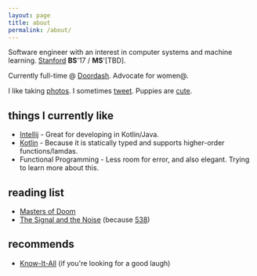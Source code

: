 ```yaml
---
layout: page
title: about
permalink: /about/
---
```


Software engineer with an interest in computer systems and machine learning. [Stanford](https://cs.stanford.edu) **BS**'17 / **MS**'[TBD].

Currently full-time @ [Doordash](https://doordash.com). Advocate for women@.

I like taking [photos](https://www.instagram.com/ctina.hung/). I sometimes [tweet](https://twitter.com/cjtinah). Puppies are [cute](https://pbs.twimg.com/media/CswfUa-VUAAf0Uq.jpg).

## things I currently like
  * [Intellij](https://www.jetbrains.com/idea/) - Great for developing in Kotlin/Java.
  * [Kotlin](https://kotlinlang.org/) - Because it is statically typed and supports higher-order functions/lamdas.
  * Functional Programming - Less room for error, and also elegant. Trying to learn more about this.

## reading list
  * [Masters of Doom](https://www.amazon.com/gp/product/0812972155/ref=oh_aui_detailpage_o00_s00?ie=UTF8&psc=1) 
  * [The Signal and the Noise](https://www.amazon.com/Signal-Noise-Many-Predictions-Fail-but/dp/0143125087/ref=sr_1_1?s=books&ie=UTF8&qid=1505453643&sr=1-1&keywords=the+signal+and+the+noise) (because [538](http://fivethirtyeight.com/))

## recommends
  * [Know-It-All](https://www.amazon.com/Know-All-Humble-Become-Smartest/dp/0743250621/ref=sr_1_1?s=books&ie=UTF8&qid=1505453699&sr=1-1&keywords=know+it+all) (if you're looking for a good laugh)
